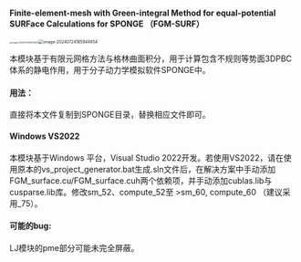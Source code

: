 #### Finite-element-mesh with Green-integral Method for equal-potential SURFace Calculations for SPONGE （FGM-SURF）

<img src="C:/Users/15653/AppData/Roaming/Typora/typora-user-images/image-20240724165906023.png" alt="image-20240724165906023" style="zoom: 25%;" /><img src="C:/Users/15653/AppData/Roaming/Typora/typora-user-images/image-20240724165944854.png" alt="image-20240724165944854" style="zoom: 50%;" />

本模块基于有限元网格方法与格林曲面积分，用于计算包含不规则等势面3DPBC体系的静电作用，用于分子动力学模拟软件SPONGE中。

#### 用法：

直接将本文件复制到SPONGE目录，替换相应文件即可。

#### Windows VS2022

本模块基于Windows 平台，Visual Studio 2022开发。若使用VS2022，请在使用原本的vs_project_generator.bat生成.sln文件后，在解决方案中手动添加FGM_surface.cu/FGM_surface.cuh两个依赖项，并手动添加cublas.lib与cusparse.lib库。修改sm_52、compute_52至 >sm_60, compute_60 （建议采用_75）。

#### 可能的bug:

LJ模块的pme部分可能未完全屏蔽。

